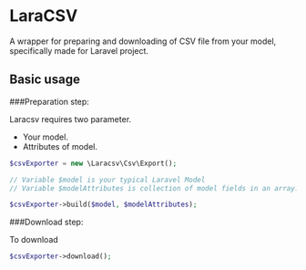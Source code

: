 # LaraCSV

A wrapper for preparing and downloading of CSV file from your model, specifically made for Laravel project.

## Basic usage

###Preparation step:

Laracsv requires two parameter.
* Your model.
* Attributes of model.

```php
$csvExporter = new \Laracsv\Csv\Export();

// Variable $model is your typical Laravel Model
// Variable $modelAttributes is collection of model fields in an array.

$csvExporter->build($model, $modelAttributes);
```

###Download step:

To download
```php
$csvExporter->download();
```
